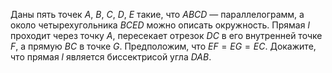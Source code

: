 Даны пять точек $A$, $B$, $C$, $D$, $E$ такие, что $ABCD$ — параллелограмм, а около четырехугольника $BCED$ можно описать окружность. Прямая $l$ проходит через точку $A$, пересекает отрезок $DC$  в его внутренней точке $F$, а прямую $BC$ в точке $G$. Предположим, что $EF=EG=EC$. Докажите, что прямая $l$ является биссектрисой угла $DAB$.